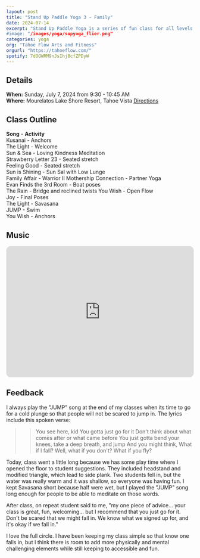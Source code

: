```yaml
---
layout: post
title: "Stand Up Paddle Yoga 3 - Family"
date: 2024-07-14 
excerpt: "Stand Up Paddle Yoga is a series of fun class for all levels with flowing poses and breathwork to build stability, flexibility, and mindfulness. This class will follow an arc of opening awareness, warm-up stretch, balancing poses, inversions, grounding poses, and a closing. Bring a towel for a cold plunge following class. The theme of today's class is Family and includes partner poses and glances to build connection to one another.
#image: "/images/yoga/supyoga_flier.png"
categories: yoga
org: "Tahoe Flow Arts and Fitness"
orgurl: "https://tahoeflow.com/"
spotify: 7dOGWRM9nJsIhj8cfZPDyW
---
```


## Details

**When:** Sunday, July 7, 2024 from 9:30 - 10:45 AM   
**Where:** Mourelatos Lake Shore Resort, Tahoe Vista [Directions](https://www.google.com/maps/dir//6834+N+Lake+Blvd,+Tahoe+Vista,+CA+96148/@39.239939,-120.1344659,12z/data=!4m8!4m7!1m0!1m5!1m1!1s0x809964b0ff6493a3:0x7579cace84dcb8f8!2m2!1d-120.052065!2d39.239968?entry=ttu)   


## Class Outline

**Song** - **Activity**      
Kusanai - Anchors      
The Light - Welcome       
Sun & Sea - Loving Kindness Meditation     
Strawberry Letter 23 - Seated stretch      
Feeling Good - Seated stretch        
Sun is Shining - Sun Sal with Low Lunge       
Family Affair - Warrior II
Mothership Connection - Partner Yoga  
Evan Finds the 3rd Room - Boat poses  
The Rain - Bridge and reclined twists
You Wish - Open Flow              
Joy - Final Poses      
The Light - Savasana             
JUMP - Swim   
You Wish - Anchors   


## Music

<iframe style="border-radius:12px" src="https://open.spotify.com/embed/playlist/7dOGWRM9nJsIhj8cfZPDyW?utm_source=generator" width="100%" height="352" frameBorder="0" allowfullscreen="" allow="autoplay; clipboard-write; encrypted-media; fullscreen; picture-in-picture" loading="lazy"></iframe>  


## Feedback

I always play the "JUMP" song at the end of my classes when its time to go for a cold plunge so that people will not be scared to jump in. The lyrics include this spoken verse:

>> You see here, kid
>> You gotta just go for it
>> Don't think about what comes after or what came before
>> You just gotta bend your knees, take a deep breath, and jump
>> And you might think,
>> What if I fall?
>> Well, what if you don't?
>> What if you fly?

Today, class went a little long because we has some play time where I opened the floor to student suggestions. They included headstand and modified triangle, which lead to side plank. Two students fell in, but the water was really warm and it was shallow, so everyone was having fun. I kept Savasana short because half were wet, but I played the "JUMP" song long enough for people to be able to meditate on those words. 

After class, on repeat student said to me, "my one piece of advice... your class is great, fun, welcoming... but I recommend that you just go for it. Don't be scared that we might fall in. We know what we signed up for, and it's okay if we fall in."

I love the full circle. I have been keeping my class simple so that know one falls in, but I think there is room to add more physically and mental challenging elements while still keeping to accessible and fun.